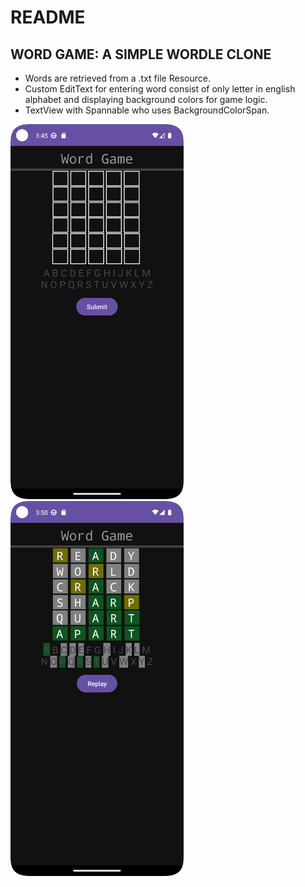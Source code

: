 # README

## WORD GAME: A SIMPLE WORDLE CLONE
* Words are retrieved from a .txt file Resource.
* Custom EditText for entering word consist of only letter in english alphabet and displaying background colors for game logic.
* TextView with Spannable who uses BackgroundColorSpan.

<img src="wg_screen_1.png" height="600" />
<img src="wg_screen_2.png" height="600" />
